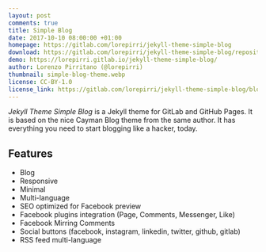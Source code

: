 ```yaml
---
layout: post
comments: true
title: Simple Blog
date: 2017-10-10 08:00:00 +01:00
homepage: https://gitlab.com/lorepirri/jekyll-theme-simple-blog
download: https://gitlab.com/lorepirri/jekyll-theme-simple-blog/repository/master/archive.zip
demo: https://lorepirri.gitlab.io/jekyll-theme-simple-blog/
author: Lorenzo Pirritano (@lorepirri)
thumbnail: simple-blog-theme.webp
license: CC-BY-1.0
license_link: https://gitlab.com/lorepirri/jekyll-theme-simple-blog/blob/master/LICENSE
---
```


_Jekyll Theme Simple Blog_ is a Jekyll theme for GitLab and GitHub Pages. It is based on the nice Cayman Blog theme from the same author. It has everything you need to start blogging like a hacker, today.

## Features

* Blog
* Responsive
* Minimal
* Multi-language
* SEO optimized for Facebook preview
* Facebook plugins integration (Page, Comments, Messenger, Like)
* Facebook Mirring Comments
* Social buttons (facebook, instagram, linkedin, twitter, github, gitlab)
* RSS feed multi-language
